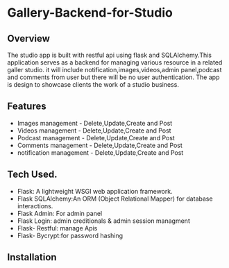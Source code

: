 # Gallery-Backend-for-Studio

## Overview
The studio app is built with restful api using flask and SQLAlchemy.This application serves as a backend for managing various resource in a related galler studio. it will include notification,images,videos,admin panel,podcast and comments from user but there will be no user authentication. The app is design to showcase clients the work of a studio business.

## Features
* Images management - Delete,Update,Create and Post
* Videos management - Delete,Update,Create and Post
* Podcast management - Delete,Update,Create and Post
* Comments management - Delete,Update,Create and Post
* notification management - Delete,Update,Create and Post

## Tech Used.
* Flask: A lightweight WSGI web application framework.
* Flask SQLAlchemy:An ORM (Object Relational Mapper) for database interactions.
* Flask Admin: For admin panel
* Flask Login: admin creditionals & admin session managment
* Flask- Restful: manage Apis
* Flask- Bycrypt:for password hashing

## Installation
